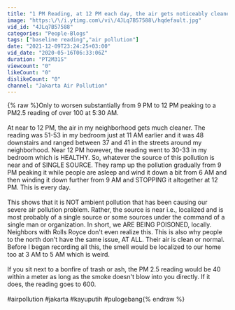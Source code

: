 ```yaml
---
title: "1 PM Reading, at 12 PM each day, the air gets noticeably cleaner, Pulo Gadung, Jakarta"
image: "https:\/\/i.ytimg.com\/vi\/4JLq7B57588\/hqdefault.jpg"
vid_id: "4JLq7B57588"
categories: "People-Blogs"
tags: ["baseline reading","air pollution"]
date: "2021-12-09T23:24:25+03:00"
vid_date: "2020-05-16T06:33:06Z"
duration: "PT2M31S"
viewcount: "0"
likeCount: "0"
dislikeCount: "0"
channel: "Jakarta Air Pollution"
---
```

{% raw %}Only to worsen substantially from 9 PM to 12 PM peaking to a PM2.5 reading of over 100 at 5:30 AM.<br /><br />At near to 12 PM, the air in my neighborhood gets much cleaner. The reading was 51-53 in my bedroom just at 11 AM earlier and it was 48 downstairs and ranged between 37 and 41 in the streets around my neighborhood. Near 12 PM however, the reading went to 30-33 in my bedroom which is HEALTHY. So, whatever the source of this pollution is near and of SINGLE SOURCE. They ramp up the pollution gradually from 9 PM peaking it while people are asleep and wind it down a bit from 6 AM and then winding it down further from 9 AM and STOPPING it altogether at 12 PM. This is every day.<br /><br />This shows that it is NOT ambient pollution that has been causing our severe air pollution problem. Rather, the source is near i.e., localized and is most probably of a single source or some sources under the command of a single man or organization. In short, we ARE BEING POISONED, locally. Neighbors with Rolls Royce don't even realize this. This is also why people to the north don't have the same issue, AT ALL. Their air is clean or normal. Before I began recording all this, the smell would be localized to our home too at 3 AM to 5 AM which is weird.<br /><br />If you sit next to a bonfire of trash or ash, the PM 2.5 reading would be 40 within a meter as long as the smoke doesn't blow into you directly. If it does, the reading goes to 600.<br /><br />#airpollution #jakarta #kayuputih #pulogebang{% endraw %}
